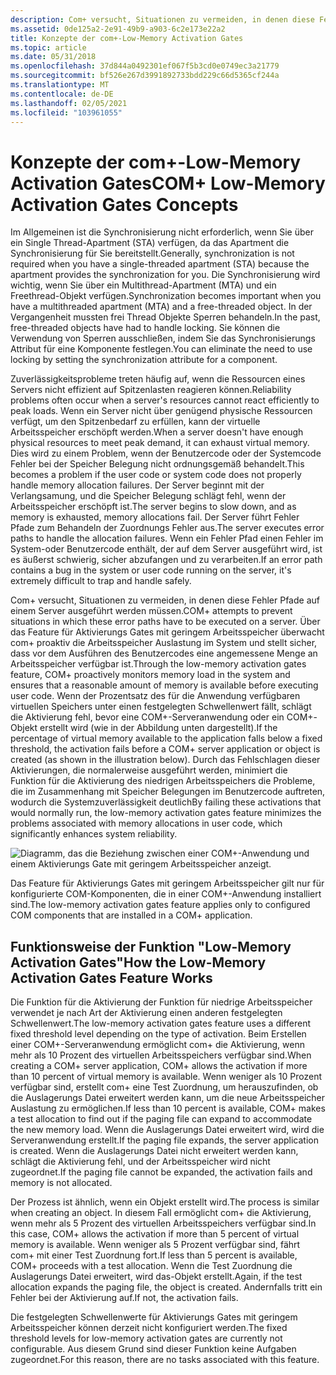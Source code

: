 ```yaml
---
description: Com+ versucht, Situationen zu vermeiden, in denen diese Fehler Pfade auf einem Server ausgeführt werden müssen.
ms.assetid: 0de125a2-2e91-49b9-a903-6c2e173e22a2
title: Konzepte der com+-Low-Memory Activation Gates
ms.topic: article
ms.date: 05/31/2018
ms.openlocfilehash: 37d844a0492301ef067f5b3cd0e0749ec3a21779
ms.sourcegitcommit: bf526e267d3991892733bdd229c66d5365cf244a
ms.translationtype: MT
ms.contentlocale: de-DE
ms.lasthandoff: 02/05/2021
ms.locfileid: "103961055"
---
```

# <a name="com-low-memory-activation-gates-concepts"></a><span data-ttu-id="9a677-103">Konzepte der com+-Low-Memory Activation Gates</span><span class="sxs-lookup"><span data-stu-id="9a677-103">COM+ Low-Memory Activation Gates Concepts</span></span>

<span data-ttu-id="9a677-104">Im Allgemeinen ist die Synchronisierung nicht erforderlich, wenn Sie über ein Single Thread-Apartment (STA) verfügen, da das Apartment die Synchronisierung für Sie bereitstellt.</span><span class="sxs-lookup"><span data-stu-id="9a677-104">Generally, synchronization is not required when you have a single-threaded apartment (STA) because the apartment provides the synchronization for you.</span></span> <span data-ttu-id="9a677-105">Die Synchronisierung wird wichtig, wenn Sie über ein Multithread-Apartment (MTA) und ein Freethread-Objekt verfügen.</span><span class="sxs-lookup"><span data-stu-id="9a677-105">Synchronization becomes important when you have a multithreaded apartment (MTA) and a free-threaded object.</span></span> <span data-ttu-id="9a677-106">In der Vergangenheit mussten frei Thread Objekte Sperren behandeln.</span><span class="sxs-lookup"><span data-stu-id="9a677-106">In the past, free-threaded objects have had to handle locking.</span></span> <span data-ttu-id="9a677-107">Sie können die Verwendung von Sperren ausschließen, indem Sie das Synchronisierungs Attribut für eine Komponente festlegen.</span><span class="sxs-lookup"><span data-stu-id="9a677-107">You can eliminate the need to use locking by setting the synchronization attribute for a component.</span></span>

<span data-ttu-id="9a677-108">Zuverlässigkeitsprobleme treten häufig auf, wenn die Ressourcen eines Servers nicht effizient auf Spitzenlasten reagieren können.</span><span class="sxs-lookup"><span data-stu-id="9a677-108">Reliability problems often occur when a server's resources cannot react efficiently to peak loads.</span></span> <span data-ttu-id="9a677-109">Wenn ein Server nicht über genügend physische Ressourcen verfügt, um den Spitzenbedarf zu erfüllen, kann der virtuelle Arbeitsspeicher erschöpft werden.</span><span class="sxs-lookup"><span data-stu-id="9a677-109">When a server doesn't have enough physical resources to meet peak demand, it can exhaust virtual memory.</span></span> <span data-ttu-id="9a677-110">Dies wird zu einem Problem, wenn der Benutzercode oder der Systemcode Fehler bei der Speicher Belegung nicht ordnungsgemäß behandelt.</span><span class="sxs-lookup"><span data-stu-id="9a677-110">This becomes a problem if the user code or system code does not properly handle memory allocation failures.</span></span> <span data-ttu-id="9a677-111">Der Server beginnt mit der Verlangsamung, und die Speicher Belegung schlägt fehl, wenn der Arbeitsspeicher erschöpft ist.</span><span class="sxs-lookup"><span data-stu-id="9a677-111">The server begins to slow down, and as memory is exhausted, memory allocations fail.</span></span> <span data-ttu-id="9a677-112">Der Server führt Fehler Pfade zum Behandeln der Zuordnungs Fehler aus.</span><span class="sxs-lookup"><span data-stu-id="9a677-112">The server executes error paths to handle the allocation failures.</span></span> <span data-ttu-id="9a677-113">Wenn ein Fehler Pfad einen Fehler im System-oder Benutzercode enthält, der auf dem Server ausgeführt wird, ist es äußerst schwierig, sicher abzufangen und zu verarbeiten.</span><span class="sxs-lookup"><span data-stu-id="9a677-113">If an error path contains a bug in the system or user code running on the server, it's extremely difficult to trap and handle safely.</span></span>

<span data-ttu-id="9a677-114">Com+ versucht, Situationen zu vermeiden, in denen diese Fehler Pfade auf einem Server ausgeführt werden müssen.</span><span class="sxs-lookup"><span data-stu-id="9a677-114">COM+ attempts to prevent situations in which these error paths have to be executed on a server.</span></span> <span data-ttu-id="9a677-115">Über das Feature für Aktivierungs Gates mit geringem Arbeitsspeicher überwacht com+ proaktiv die Arbeitsspeicher Auslastung im System und stellt sicher, dass vor dem Ausführen des Benutzercodes eine angemessene Menge an Arbeitsspeicher verfügbar ist.</span><span class="sxs-lookup"><span data-stu-id="9a677-115">Through the low-memory activation gates feature, COM+ proactively monitors memory load in the system and ensures that a reasonable amount of memory is available before executing user code.</span></span> <span data-ttu-id="9a677-116">Wenn der Prozentsatz des für die Anwendung verfügbaren virtuellen Speichers unter einen festgelegten Schwellenwert fällt, schlägt die Aktivierung fehl, bevor eine COM+-Serveranwendung oder ein COM+-Objekt erstellt wird (wie in der Abbildung unten dargestellt).</span><span class="sxs-lookup"><span data-stu-id="9a677-116">If the percentage of virtual memory available to the application falls below a fixed threshold, the activation fails before a COM+ server application or object is created (as shown in the illustration below).</span></span> <span data-ttu-id="9a677-117">Durch das Fehlschlagen dieser Aktivierungen, die normalerweise ausgeführt werden, minimiert die Funktion für die Aktivierung des niedrigen Arbeitsspeichers die Probleme, die im Zusammenhang mit Speicher Belegungen im Benutzercode auftreten, wodurch die Systemzuverlässigkeit deutlich</span><span class="sxs-lookup"><span data-stu-id="9a677-117">By failing these activations that would normally run, the low-memory activation gates feature minimizes the problems associated with memory allocations in user code, which significantly enhances system reliability.</span></span>

![Diagramm, das die Beziehung zwischen einer COM+-Anwendung und einem Aktivierungs Gate mit geringem Arbeitsspeicher anzeigt.](images/ada5ef02-f2b1-46bb-b0fc-fe7d65f31b43.png)

<span data-ttu-id="9a677-119">Das Feature für Aktivierungs Gates mit geringem Arbeitsspeicher gilt nur für konfigurierte COM-Komponenten, die in einer COM+-Anwendung installiert sind.</span><span class="sxs-lookup"><span data-stu-id="9a677-119">The low-memory activation gates feature applies only to configured COM components that are installed in a COM+ application.</span></span>

## <a name="how-the-low-memory-activation-gates-feature-works"></a><span data-ttu-id="9a677-120">Funktionsweise der Funktion "Low-Memory Activation Gates"</span><span class="sxs-lookup"><span data-stu-id="9a677-120">How the Low-Memory Activation Gates Feature Works</span></span>

<span data-ttu-id="9a677-121">Die Funktion für die Aktivierung der Funktion für niedrige Arbeitsspeicher verwendet je nach Art der Aktivierung einen anderen festgelegten Schwellenwert.</span><span class="sxs-lookup"><span data-stu-id="9a677-121">The low-memory activation gates feature uses a different fixed threshold level depending on the type of activation.</span></span> <span data-ttu-id="9a677-122">Beim Erstellen einer COM+-Serveranwendung ermöglicht com+ die Aktivierung, wenn mehr als 10 Prozent des virtuellen Arbeitsspeichers verfügbar sind.</span><span class="sxs-lookup"><span data-stu-id="9a677-122">When creating a COM+ server application, COM+ allows the activation if more than 10 percent of virtual memory is available.</span></span> <span data-ttu-id="9a677-123">Wenn weniger als 10 Prozent verfügbar sind, erstellt com+ eine Test Zuordnung, um herauszufinden, ob die Auslagerungs Datei erweitert werden kann, um die neue Arbeitsspeicher Auslastung zu ermöglichen.</span><span class="sxs-lookup"><span data-stu-id="9a677-123">If less than 10 percent is available, COM+ makes a test allocation to find out if the paging file can expand to accommodate the new memory load.</span></span> <span data-ttu-id="9a677-124">Wenn die Auslagerungs Datei erweitert wird, wird die Serveranwendung erstellt.</span><span class="sxs-lookup"><span data-stu-id="9a677-124">If the paging file expands, the server application is created.</span></span> <span data-ttu-id="9a677-125">Wenn die Auslagerungs Datei nicht erweitert werden kann, schlägt die Aktivierung fehl, und der Arbeitsspeicher wird nicht zugeordnet.</span><span class="sxs-lookup"><span data-stu-id="9a677-125">If the paging file cannot be expanded, the activation fails and memory is not allocated.</span></span>

<span data-ttu-id="9a677-126">Der Prozess ist ähnlich, wenn ein Objekt erstellt wird.</span><span class="sxs-lookup"><span data-stu-id="9a677-126">The process is similar when creating an object.</span></span> <span data-ttu-id="9a677-127">In diesem Fall ermöglicht com+ die Aktivierung, wenn mehr als 5 Prozent des virtuellen Arbeitsspeichers verfügbar sind.</span><span class="sxs-lookup"><span data-stu-id="9a677-127">In this case, COM+ allows the activation if more than 5 percent of virtual memory is available.</span></span> <span data-ttu-id="9a677-128">Wenn weniger als 5 Prozent verfügbar sind, fährt com+ mit einer Test Zuordnung fort.</span><span class="sxs-lookup"><span data-stu-id="9a677-128">If less than 5 percent is available, COM+ proceeds with a test allocation.</span></span> <span data-ttu-id="9a677-129">Wenn die Test Zuordnung die Auslagerungs Datei erweitert, wird das-Objekt erstellt.</span><span class="sxs-lookup"><span data-stu-id="9a677-129">Again, if the test allocation expands the paging file, the object is created.</span></span> <span data-ttu-id="9a677-130">Andernfalls tritt ein Fehler bei der Aktivierung auf.</span><span class="sxs-lookup"><span data-stu-id="9a677-130">If not, the activation fails.</span></span>

<span data-ttu-id="9a677-131">Die festgelegten Schwellenwerte für Aktivierungs Gates mit geringem Arbeitsspeicher können derzeit nicht konfiguriert werden.</span><span class="sxs-lookup"><span data-stu-id="9a677-131">The fixed threshold levels for low-memory activation gates are currently not configurable.</span></span> <span data-ttu-id="9a677-132">Aus diesem Grund sind dieser Funktion keine Aufgaben zugeordnet.</span><span class="sxs-lookup"><span data-stu-id="9a677-132">For this reason, there are no tasks associated with this feature.</span></span>

 

 



